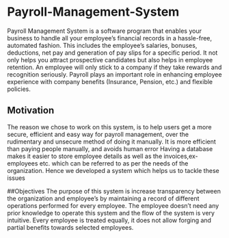 # Payroll-Management-System
Payroll  Management System is a software program that enables your business to handle all your employee’s financial records in a hassle-free, automated fashion. This includes the employee’s salaries, bonuses, deductions, net pay and generation of pay slips for a specific period. It not only helps you attract prospective candidates but also helps in employee retention. An employee will only stick to a company if they take rewards and recognition seriously. Payroll plays an important role in enhancing employee experience with company benefits (Insurance, Pension, etc.) and flexible policies.


## Motivation
The reason we chose to work on this system, is to help users get a more secure, efficient and easy way for payroll management, over the rudimentary and unsecure method of doing it manually. 
It is more efficient than paying people manually, and avoids human error
Having a database makes it easier to store employee details as well as the invoices,ex-employees etc. which can be referred to as per the needs of the organization.
Hence we developed a system which helps us to tackle these issues


##Objectives
The purpose of this system is increase transparency between the organization and employee’s by maintaining a record of different operations performed for every employee. 
The employee doesn’t need any prior knowledge to operate this system and the flow of the system is very intuitive.
Every employee is treated equally, it does not allow forging and partial  benefits towards selected employees.
